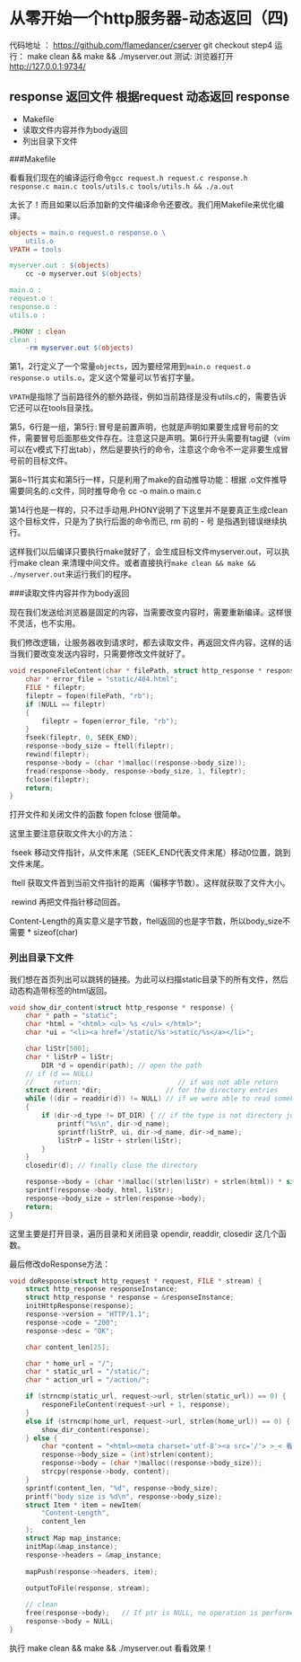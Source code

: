# 从零开始一个http服务器-动态返回（四)

代码地址 ： https://github.com/flamedancer/cserver
git checkout step4
运行：
make clean && make && ./myserver.out
测试:
浏览器打开 http://127.0.0.1:9734/

## response 返回文件 根据request 动态返回 response

* Makefile 
* 读取文件内容并作为body返回
* 列出目录下文件

###Makefile

看看我们现在的编译运行命令`gcc request.h request.c response.h response.c main.c tools/utils.c tools/utils.h && ./a.out`

太长了！而且如果以后添加新的文件编译命令还要改。我们用Makefile来优化编译。

```makefile
objects = main.o request.o response.o \
    utils.o
VPATH = tools

myserver.out : $(objects)
	cc -o myserver.out $(objects)

main.o :
request.o :
response.o :
utils.o :

.PHONY : clean
clean :
	-rm myserver.out $(objects)
```

第1，2行定义了一个常量`objects`，因为要经常用到`main.o request.o response.o utils.o`，定义这个常量可以节省打字量。

`VPATH`是指除了当前路径外的额外路径，例如当前路径是没有utils.c的，需要告诉它还可以在tools目录找。

第5，6行是一组，第5行`:`冒号是前置声明，也就是声明如果要生成冒号前的文件，需要冒号后面那些文件存在。注意这只是声明。第6行开头需要有tag键（vim 可以在v模式下打出tab），然后是要执行的命令，注意这个命令不一定非要生成冒号前的目标文件。

第8~11行其实和第5行一样，只是利用了make的自动推导功能：根据 .o文件推导需要同名的.c文件，同时推导命令 cc -o main.o main.c

第14行也是一样的，只不过手动用.PHONY说明了下这里并不是要真正生成clean这个目标文件，只是为了执行后面的命令而已, rm 前的 - 号 是指遇到错误继续执行。

这样我们以后编译只要执行make就好了，会生成目标文件myserver.out，可以执行make clean 来清理中间文件。或者直接执行`make clean && make && ./myserver.out`来运行我们的程序。



###读取文件内容并作为body返回

现在我们发送给浏览器是固定的内容，当需要改变内容时，需要重新编译。这样很不灵活，也不实用。

我们修改逻辑，让服务器收到请求时，都去读取文件，再返回文件内容，这样的话当我们要改变发送内容时，只需要修改文件就好了。

``` c 
void responeFileContent(char * filePath, struct http_response * response) {
    char * error_file = "static/404.html";
    FILE * fileptr;
    fileptr = fopen(filePath, "rb");
    if (NULL == fileptr)
    {
        fileptr = fopen(error_file, "rb");
    }
    fseek(fileptr, 0, SEEK_END);
    response->body_size = ftell(fileptr);
    rewind(fileptr);
    response->body = (char *)malloc((response->body_size));
    fread(response->body, response->body_size, 1, fileptr);
    fclose(fileptr);
    return;
}
```

打开文件和关闭文件的函数 fopen fclose 很简单。

这里主要注意获取文件大小的方法：

​	fseek 移动文件指针，从文件末尾（SEEK_END代表文件末尾）移动0位置，跳到文件末尾。

​	ftell 获取文件首到当前文件指针的距离（偏移字节数）。这样就获取了文件大小。

​	rewind 再把文件指针移动回首。

Content-Length的真实意义是字节数，ftell返回的也是字节数，所以body_size不需要 * sizeof(char)

### 列出目录下文件

我们想在首页列出可以跳转的链接。为此可以扫描static目录下的所有文件，然后动态构造带<a>标签的html返回。

```c
void show_dir_content(struct http_response * response) {
    char * path = "static";
    char *html = "<html> <ul> %s </ul> </html>";
    char *ui = "<li><a href='/static/%s'>static/%s</a></li>";

    char liStr[500];
    char * liStrP = liStr;
        DIR *d = opendir(path); // open the path
    // if (d == NULL)
    //     return;                        // if was not able return
    struct dirent *dir;                // for the directory entries
    while ((dir = readdir(d)) != NULL) // if we were able to read somehting from the directory
    {
        if (dir->d_type != DT_DIR) { // if the type is not directory just print it with blue
            printf("%s\n", dir->d_name);
            sprintf(liStrP, ui, dir->d_name, dir->d_name);
            liStrP = liStr + strlen(liStr);
        }
    }
    closedir(d); // finally close the directory

    response->body = (char *)malloc((strlen(liStr) + strlen(html)) * sizeof(char));
    sprintf(response->body, html, liStr);
    response->body_size = strlen(response->body);
    return;
}
```

这里主要是打开目录，遍历目录和关闭目录 opendir, readdir, closedir 这几个函数。



最后修改doResponse方法：

```c
void doResponse(struct http_request * request, FILE * stream) {
    struct http_response responseInstance;
    struct http_response * response = &responseInstance; 
    initHttpResponse(response);
    response->version = "HTTP/1.1";
    response->code = "200";
    response->desc = "OK";

    char content_len[25];

    char * home_url = "/";
    char * static_url = "/static/";
    char * action_url = "/action/";

    if (strncmp(static_url, request->url, strlen(static_url)) == 0) {
        responeFileContent(request->url + 1, response);
    }
    else if (strncmp(home_url, request->url, strlen(home_url)) == 0) {
        show_dir_content(response);
    } else {
        char *content = "<html><meta charset='utf-8'><a src='/'> >_< 看来你迷路了 </a></html>";
        response->body_size = (int)strlen(content);
        response->body = (char *)malloc((response->body_size));
        strcpy(response->body, content);
    }
    sprintf(content_len, "%d", response->body_size);
    printf("body size is %d\n", response->body_size);
    struct Item * item = newItem(
        "Content-Length",
        content_len
    );
    struct Map map_instance;
    initMap(&map_instance);
    response->headers = &map_instance;
   
    mapPush(response->headers, item);
    
    outputToFile(response, stream);

    // clean
    free(response->body);   // If ptr is NULL, no operation is performed.
    response->body = NULL;
}
```

执行 make clean && make && ./myserver.out 看看效果！



 
